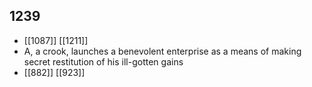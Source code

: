 ## 1239
- [[1087]] [[1211]] 
- A, a crook, launches a benevolent enterprise as a means of making secret restitution of his ill-gotten gains
- [[882]] [[923]] 

